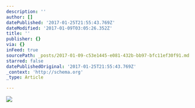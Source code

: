 ```yaml
---
description: ''
author: []
datePublished: '2017-01-25T21:55:43.769Z'
dateModified: '2017-01-09T03:05:26.352Z'
title: ''
publisher: {}
via: {}
inFeed: true
sourcePath: _posts/2017-01-09-c53e1445-e081-432b-bb97-bfc11ef30f91.md
starred: false
datePublishedOriginal: '2017-01-25T21:55:43.769Z'
_context: 'http://schema.org'
_type: Article

---
```

![](https://the-grid-user-content.s3-us-west-2.amazonaws.com/58f7253f-1959-48d8-b9c3-b1a2972e3f42.jpg)